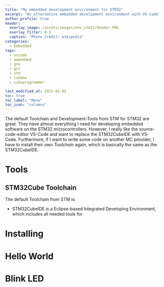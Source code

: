 ```yaml
---
title: "My embedded development environment for STM32"
excerpt: "An alternative embedded development environment with VS-Code"
author_profile: true
header:
  overlay_image: /assets/images/env_stm32/Header.PNG
  overlay_filter: 0.5
  caption: "Photo Credit: wikipedia"
categories:
  - Embedded
tags:
  - vscode
  - embedded
  - gnu
  - gcc
  - stm
  - cubemx
  - cubeprogrammer

last_modified_at: 2022-01-02
toc: true
toc_label: "Menu"
toc_icon: "columns"
--- 
```


The default Toolchain and Development-Tools from STM for STM32 are great. They have almost everything I need for developing embedded software on the STM32 microcontrollers. However, I really like the source-code-editor VS-Code and want to replace the STM32CubeIDE with VS-Code. Furthermore, if I want to write some code on another MC provider, I have to install their *own Toolchain* again, which is basically the same as the STM32CubeIDE. 

# Tools
## STM32Cube Toolchain
The default Toolchain from STM is:
- STM32CubeIDE is a Eclipse-based Integrated Developing Environment, which includes all needed tools for

# Installing


# Hello World


# Blink LED